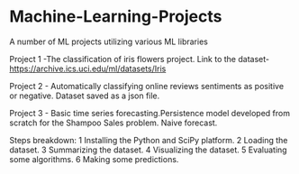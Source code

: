 # Machine-Learning-Projects
A number of ML projects utilizing various ML libraries

Project 1 -The classification of iris flowers project.
Link to the dataset- https://archive.ics.uci.edu/ml/datasets/Iris

Project 2 - Automatically classifying online reviews sentiments as positive or negative.
Dataset saved as a json file.

Project 3 - Basic time series forecasting.Persistence model developed from scratch for the Shampoo Sales problem.
Naive forecast.



Steps breakdown:
1 Installing the Python and SciPy platform.
2 Loading the dataset.
3 Summarizing the dataset.
4 Visualizing the dataset.
5 Evaluating some algorithms.
6 Making some predictions.
